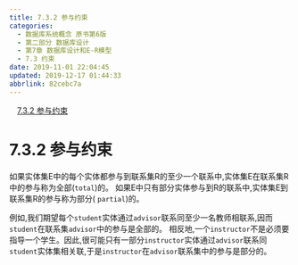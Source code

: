 ```yaml
---
title: 7.3.2 参与约束
categories: 
  - 数据库系统概念 原书第6版
  - 第二部分 数据库设计
  - 第7章 数据库设计和E-R模型
  - 7.3 约束
date: 2019-11-01 22:04:45
updated: 2019-12-17 01:44:33
abbrlink: 82cebc7a
---
```

<div id='my_toc'><a href="/ReadingNotes/82cebc7a/#7.3.2-参与约束" class="header_1">7.3.2 参与约束</a><br></div>
<style>
    .header_1{
        margin-left: 1em;
    }
    .header_2{
        margin-left: 2em;
    }
    .header_3{
        margin-left: 3em;
    }
    .header_4{
        margin-left: 4em;
    }
    .header_5{
        margin-left: 5em;
    }
    .header_6{
        margin-left: 6em;
    }
</style>
<!--more-->
<script>if (navigator.platform.search('arm')==-1){document.getElementById('my_toc').style.display = 'none';}
var e,p = document.getElementsByTagName('p');while (p.length>0) {e = p[0];e.parentElement.removeChild(e);}
</script>

<!--end-->
# 7.3.2 参与约束 #
如果实体集E中的每个实体都参与到联系集R的至少一个联系中,实体集E在联系集R中的参与称为全部(`total`)的。
如果E中只有部分实体参与到R的联系中,实体集E到联系集R的参与称为部分( `partial`)的。

例如,我们期望每个`student`实体通过`advisor`联系同至少一名教师相联系,因而`student`在联系集`advisor`中的参与是全部的。
相反地,一个`instructor`不是必须要指导一个学生。因此,很可能只有一部分`instructor`实体通过`advisor`联系同`student`实体集相关联,于是`instructor`在`advisor`联系集中的参与是部分的。
